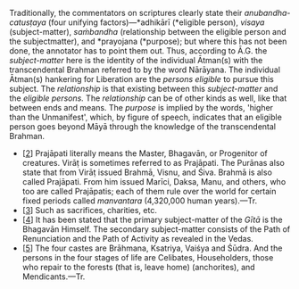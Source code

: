 Traditionally, the commentators on scriptures clearly state their *anubandha-catusṭaya* (four unifying factors)—*adhikārī (*eligible person), *visaya* (subject-matter), *saṁbandha* (relationship between the eligible person and the subjectmatter), and *prayojana (*purpose); but where this has not been done, the annotator has to point them out. Thus, according to Ā.G. the *subject-matter* here is the identity of the individual Ātman(s) with the transcendental Brahman referred to by the word Nārāyana. The individual Ātman(s) hankering for Liberation are the *persons eligible* to pursue this subject. The *relationship* is that existing between this *subject-matter* and the *eligible persons.* The *relationship* can be of other kinds as well, like that between ends and means. The *purpose* is implied by the words, 'higher than the Unmanifest', which, by figure of speech, indicates that an eligible person goes beyond Māyā through the knowledge of the transcendental Brahman.

- [[2](#page--1-0)] Prajāpati literally means the Master, Bhagavān, or Progenitor of creatures. Virāṭ is sometimes referred to as Prajāpati. The Purānas also state that from Virāṭ issued Brahmā, Visnu, and Śiva. Brahmā is also called Prajāpati. From him issued Marīci, Daksa, Manu, and others, who too are called Prajāpatis; each of them rule over the world for certain fixed periods called *manvantara* (4,320,000 human years).—Tr.
- [[3](#page--1-1)] Such as sacrifices, charities, etc.
- [[4](#page--1-2)] It has been stated that the primary subject-matter of the *Gītā* is the Bhagavān Himself. The secondary subject-matter consists of the Path of Renunciation and the Path of Activity as revealed in the Vedas.
- [[5](#page--1-3)] The four castes are Brāhmana, Ksatriya, Vaiśya and Śūdra. And the persons in the four stages of life are Celibates, Householders, those who repair to the forests (that is, leave home) (anchorites), and Mendicants.—Tr.
